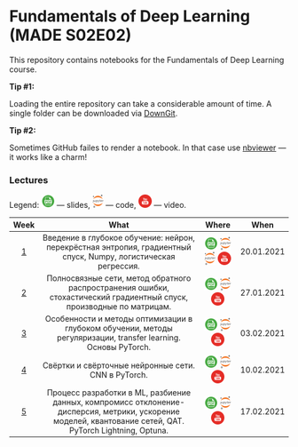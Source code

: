 # Fundamentals of Deep Learning (MADE S02E02)
This repository contains notebooks for the Fundamentals of Deep Learning course.

**Tip #1:**

Loading the entire repository can take a considerable amount of time. A single folder can be downloaded via [DownGit](https://downgit.github.io/).

**Tip #2:**

Sometimes GitHub failes to render a notebook. In that case use [nbviewer](https://nbviewer.jupyter.org/) — it works like a charm!

### Lectures

Legend: ![](./icons/pdf.png) — slides, ![](./icons/jupyter.png) — code, ![](./icons/youtube.png) — video.

Week | What | Where | When
:--: | :--: | :---: | :--:
[1](https://data.mail.ru/curriculum/program/lesson/16355/) | Введение в глубокое обучение: нейрон, перекрёстная энтропия, градиентный спуск, Numpy, логистическая регрессия. | [![](./icons/pdf.png)](https://github.com/Illumaria/made-deep-learning/blob/master/01-intro-dl-logreg-20-01-2021/01_intro_dl_logreg.pdf) [![](./icons/jupyter.png)](https://nbviewer.jupyter.org/github/Illumaria/made-deep-learning/blob/master/01-intro-dl-logreg-20-01-2021/01_numpy.ipynb) [![](./icons/jupyter.png)](https://nbviewer.jupyter.org/github/Illumaria/made-deep-learning/blob/master/01-intro-dl-logreg-20-01-2021/01_logreg.ipynb) [![](./icons/youtube.png)](https://youtu.be/WiFQF8sTxko) | 20.01.2021
[2](https://data.mail.ru/curriculum/program/lesson/16356/) | Полносвязные сети, метод обратного распространения ошибки, стохастический градиентный спуск, производные по матрицам. | [![](./icons/pdf.png)](https://github.com/Illumaria/made-deep-learning/blob/master/02-fc-nets-backprop-27-01-2021/02_fc_nets_backprop.pdf) [![](./icons/jupyter.png)](https://nbviewer.jupyter.org/github/Illumaria/made-deep-learning/blob/master/02-fc-nets-backprop-27-01-2021/02_fc_nets_backprop.ipynb) [![](./icons/youtube.png)](https://youtu.be/OUsKEHaOLtE) | 27.01.2021
[3](https://data.mail.ru/curriculum/program/lesson/16357/) | Особенности и методы оптимизации в глубоком обучении, методы регуляризации, transfer learning. Основы PyTorch. | [![](./icons/pdf.png)](https://github.com/Illumaria/made-deep-learning/blob/master/03-optimization-03-02-2021/03_optimization.pdf) [![](./icons/jupyter.png)](https://nbviewer.jupyter.org/github/Illumaria/made-deep-learning/blob/master/03-optimization-03-02-2021/03_pytorch_workshop.ipynb) [![](./icons/youtube.png)](https://youtu.be/D_gZEeTw_m8) | 03.02.2021
[4](https://data.mail.ru/curriculum/program/lesson/16358/) | Свёртки и свёрточные нейронные сети. CNN в PyTorch. | [![](./icons/pdf.png)](https://github.com/Illumaria/made-deep-learning/blob/master/04-convolutional-networks-10-02-2021/04_convolutional_networks.pdf) [![](./icons/jupyter.png)](https://nbviewer.jupyter.org/github/Illumaria/made-deep-learning/blob/master/04-convolutional-networks-10-02-2021/04_convolutional_networks.ipynb) [![](./icons/youtube.png)](https://youtu.be/alHypNTzFfE) | 10.02.2021
[5](https://data.mail.ru/curriculum/program/lesson/16359/) | Процесс разработки в ML, разбиение данных, компромисс отклонение-дисперсия, метрики, ускорение моделей, квантование сетей, QAT. PyTorch Lightning, Optuna. | [![](./icons/pdf.png)](https://github.com/Illumaria/made-deep-learning/blob/master/05-recap-speedup-hopt-17-02-2021/05_recap_speedup_hopt.pdf) [![](./icons/jupyter.png)]() [![](./icons/youtube.png)](https://youtu.be/iFJ7wfq0BuM) | 17.02.2021
